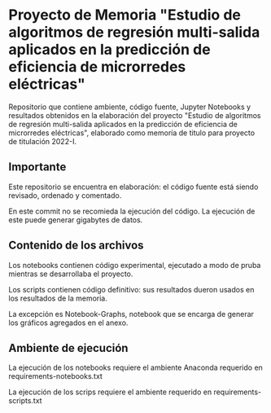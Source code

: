 # Proyecto de Memoria "Estudio de algoritmos de regresión multi-salida aplicados en la predicción de eficiencia de microrredes eléctricas"

Repositorio que contiene ambiente, código fuente, Jupyter Notebooks y resultados obtenidos en la elaboración del proyecto "Estudio de algoritmos de regresión multi-salida aplicados en la predicción de eficiencia de microrredes eléctricas", elaborado como memoría de titulo para proyecto de titulación 2022-I.

## Importante

Este repositorio se encuentra en elaboración: el código fuente está siendo revisado, ordenado y comentado.

En este commit no se recomieda la ejecución del código. La ejecución de este puede generar gigabytes de datos.

## Contenido de los archivos

Los notebooks contienen código experimental, ejecutado a modo de pruba mientras se desarrollaba el proyecto.

Los scripts contienen código definitivo: sus resultados dueron usados en los resultados de la memoria.

La excepción es Notebook-Graphs, notebook que se encarga de generar los gráficos agregados en el anexo.

## Ambiente de ejecución

La ejecución de los notebooks requiere el ambiente Anaconda requerido en requirements-notebooks.txt

La ejecución de los scrips requiere el ambiente requerido en requirements-scripts.txt
